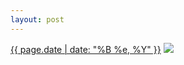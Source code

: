 ```yaml
---
layout: post
---
```


<p>
  <time><a href="/533">{{ page.date | date: "%B %e, %Y" }}</a></time>
  <a href="/533"><img src="{{ site.assets_url }}/533-480.jpg" srcset="{{ site.assets_url }}/533-240.jpg 240w, {{ site.assets_url }}/533-480.jpg 480w, {{ site.assets_url }}/533-720.jpg 720w, {{ site.assets_url }}/533-960.jpg 960w" sizes="(min-width: 700px) 50vw, calc(100vw - 2rem)" /></a>
</p>
